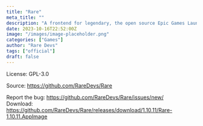 ```yaml
---
title: "Rare"
meta_title: ""
description: "A frontend for legendary, the open source Epic Games Launcher alternative"
date: 2023-10-16T22:52:00Z
image: "/images/image-placeholder.png"
categories: ["Games"]
author: "Rare Devs"
tags: ["official"]
draft: false
---
```


License: GPL-3.0

Source: https://github.com/RareDevs/Rare

Report the bug: https://github.com/RareDevs/Rare/issues/new/  
Download: https://github.com/RareDevs/Rare/releases/download/1.10.11/Rare-1.10.11.AppImage
